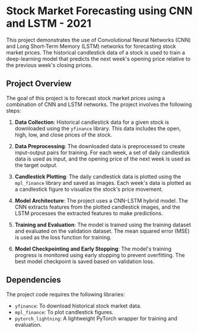 # Stock Market Forecasting using CNN and LSTM - 2021

This project demonstrates the use of Convolutional Neural Networks (CNN) and Long Short-Term Memory (LSTM) networks for forecasting stock market prices. The historical candlestick data of a stock is used to train a deep-learning model that predicts the next week's opening price relative to the previous week's closing prices.

## Project Overview

The goal of this project is to forecast stock market prices using a combination of CNN and LSTM networks. The project involves the following steps:

1. **Data Collection**: Historical candlestick data for a given stock is downloaded using the `yfinance` library. This data includes the open, high, low, and close prices of the stock.

2. **Data Preprocessing**: The downloaded data is preprocessed to create input-output pairs for training. For each week, a set of daily candlestick data is used as input, and the opening price of the next week is used as the target output.

3. **Candlestick Plotting**: The daily candlestick data is plotted using the `mpl_finance` library and saved as images. Each week's data is plotted as a candlestick figure to visualize the stock's price movement.

4. **Model Architecture**: The project uses a CNN-LSTM hybrid model. The CNN extracts features from the plotted candlestick images, and the LSTM processes the extracted features to make predictions.

5. **Training and Evaluation**: The model is trained using the training dataset and evaluated on the validation dataset. The mean squared error (MSE) is used as the loss function for training.

6. **Model Checkpointing and Early Stopping**: The model's training progress is monitored using early stopping to prevent overfitting. The best model checkpoint is saved based on validation loss.

## Dependencies

The project code requires the following libraries:

- `yfinance`: To download historical stock market data.
- `mpl_finance`: To plot candlestick figures.
- `pytorch_lightning`: A lightweight PyTorch wrapper for training and evaluation.
